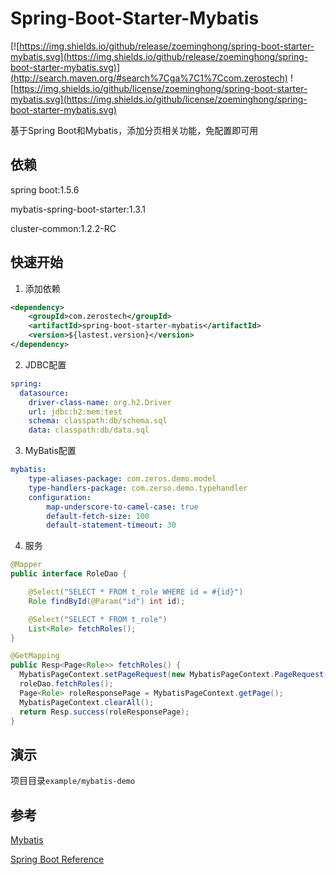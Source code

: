 # Spring-Boot-Starter-Mybatis

[![https://img.shields.io/github/release/zoeminghong/spring-boot-starter-mybatis.svg](https://img.shields.io/github/release/zoeminghong/spring-boot-starter-mybatis.svg)](http://search.maven.org/#search%7Cga%7C1%7Ccom.zerostech) ![https://img.shields.io/github/license/zoeminghong/spring-boot-starter-mybatis.svg](https://img.shields.io/github/license/zoeminghong/spring-boot-starter-mybatis.svg)

基于Spring Boot和Mybatis，添加分页相关功能，免配置即可用

## 依赖

spring boot:1.5.6

mybatis-spring-boot-starter:1.3.1

cluster-common:1.2.2-RC

## 快速开始

1. 添加依赖

```xml
<dependency>
    <groupId>com.zerostech</groupId>
    <artifactId>spring-boot-starter-mybatis</artifactId>
    <version>${lastest.version}</version>
</dependency>
```

2. JDBC配置

```yaml
spring:
  datasource:
    driver-class-name: org.h2.Driver
    url: jdbc:h2:mem:test
    schema: classpath:db/schema.sql
    data: classpath:db/data.sql    
```

3. MyBatis配置

```yaml
mybatis:
    type-aliases-package: com.zeros.demo.model
    type-handlers-package: com.zerso.demo.typehandler
    configuration:
        map-underscore-to-camel-case: true
        default-fetch-size: 100
        default-statement-timeout: 30
```

4. 服务

```java
@Mapper
public interface RoleDao {

    @Select("SELECT * FROM t_role WHERE id = #{id}")
    Role findById(@Param("id") int id);

    @Select("SELECT * FROM t_role")
    List<Role> fetchRoles();
}
```

```java
@GetMapping
public Resp<Page<Role>> fetchRoles() {           
  MybatisPageContext.setPageRequest(new MybatisPageContext.PageRequest(1, 2));
  roleDao.fetchRoles();
  Page<Role> roleResponsePage = MybatisPageContext.getPage();
  MybatisPageContext.clearAll();
  return Resp.success(roleResponsePage);
}
```

## 演示

项目目录`example/mybatis-demo`

## 参考

[Mybatis](http://www.mybatis.org/spring-boot-starter/mybatis-spring-boot-autoconfigure/)

[Spring Boot Reference](http://docs.spring.io/spring-boot/docs/current/reference/htmlsingle/)